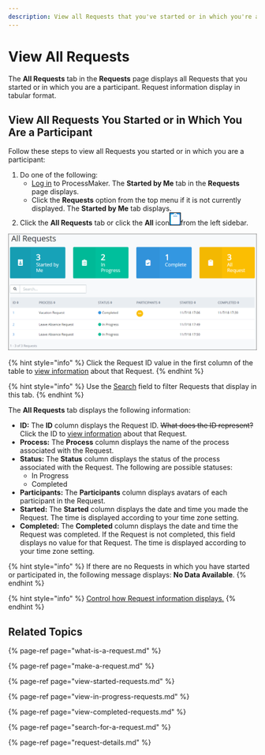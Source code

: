 ```yaml
---
description: View all Requests that you've started or in which you're a participant.
---
```


# View All Requests

The **All Requests** tab in the **Requests** page displays all Requests that you started or in which you are a participant. Request information display in tabular format.

## View All Requests You Started or in Which You Are a Participant

Follow these steps to view all Requests you started or in which you are a participant:

1. Do one of the following:
   * [Log in](../log-in.md#log-in) to ProcessMaker. The **Started by Me** tab in the **Requests** page displays.
   * Click the **Requests** option from the top menu if it is not currently displayed. The **Started by Me** tab displays.
2. Click the **All Requests** tab or click the **All** icon![](../../.gitbook/assets/all-icon-request.png)from the left sidebar.

![&quot;All Requests&quot; Request tab](../../.gitbook/assets/all-requests-request.png)

{% hint style="info" %}
Click the Request ID value in the first column of the table to [view information](request-details.md) about that Request.
{% endhint %}

{% hint style="info" %}
Use the [Search](search-for-a-request.md) field to filter Requests that display in this tab.
{% endhint %}

The **All Requests** tab displays the following information:

* **ID:** The **ID** column displays the Request ID. ~~What does the ID represent?~~ Click the ID to [view information](request-details.md) about that Request.
* **Process:** The **Process** column displays the name of the process associated with the Request.
* **Status:** The **Status** column displays the status of the process associated with the Request. The following are possible statuses:
  * In Progress
  * Completed
* **Participants:** The **Participants** column displays avatars of each participant in the Request.
* **Started:** The **Started** column displays the date and time you made the Request. The time is displayed according to your time zone setting.
* **Completed:** The **Completed** column displays the date and time the Request was completed. If the Request is not completed, this field displays no value for that Request. The time is displayed according to your time zone setting.

{% hint style="info" %}
If there are no Requests in which you have started or participated in, the following message displays: **No Data Available**.
{% endhint %}

{% hint style="info" %}
[Control how Request information displays.](../control-how-requests-display-in-a-tab.md)
{% endhint %}

## Related Topics

{% page-ref page="what-is-a-request.md" %}

{% page-ref page="make-a-request.md" %}

{% page-ref page="view-started-requests.md" %}

{% page-ref page="view-in-progress-requests.md" %}

{% page-ref page="view-completed-requests.md" %}

{% page-ref page="search-for-a-request.md" %}

{% page-ref page="request-details.md" %}

